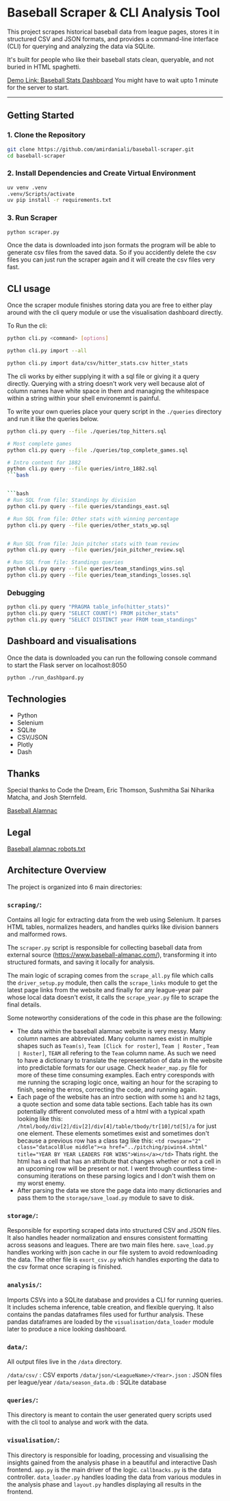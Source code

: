 # Baseball Scraper & CLI Analysis Tool

This project scrapes historical baseball data from league pages, stores it in structured CSV and JSON formats, and provides a command-line interface (CLI) for querying and analyzing the data via SQLite.

It's built for people who like their baseball stats clean, queryable, and not buried in HTML spaghetti.

[Demo Link: Baseball Stats Dashboard](https://baseball-kj3k.onrender.com/) You might have to wait upto 1 minute for the server to start.

---

## Getting Started

### 1. Clone the Repository

```bash
git clone https://github.com/amirdaniali/baseball-scraper.git
cd baseball-scraper
```

### 2. Install Dependencies and Create Virtual Environment

```bash
uv venv .venv
.venv/Scripts/activate
uv pip install -r requirements.txt
```


### 3. Run Scraper

```bash
python scraper.py
```

Once the data is downloaded into json formats the program will be able to generate csv files from the saved data. So if you accidently delete the csv files you can just run the scraper again and it will create the csv files very fast.

## CLI usage

Once the scraper module finishes storing data you are free to either play around with the cli query module or use the visualisation dashboard directly.

To Run the cli:
```bash
python cli.py <command> [options]

python cli.py import --all

python cli.py import data/csv/hitter_stats.csv hitter_stats
```

The cli works by either supplying it with a sql file or giving it a query directly. Querying with a string doesn't work very well because alot of column names have white space in them and managing the whitespace within a string within your shell environemnt is painful.

To write your own queries place your query script in the `./queries` directory and run it like the queries below.


```bash
python cli.py query --file ./queries/top_hitters.sql

# Most complete games
python cli.py query --file ./queries/top_complete_games.sql

# Intro content for 1882
python cli.py query --file queries/intro_1882.sql
```bash


```bash
# Run SQL from file: Standings by division
python cli.py query --file queries/standings_east.sql

# Run SQL from file: Other stats with winning percentage
python cli.py query --file queries/other_stats_wp.sql
```

```bash

# Run SQL from file: Join pitcher stats with team review
python cli.py query --file queries/join_pitcher_review.sql
```


```bash
# Run SQL from file: Standings queries
python cli.py query --file queries/team_standings_wins.sql
python cli.py query --file queries/team_standings_losses.sql
```


### Debugging
```bash
python cli.py query "PRAGMA table_info(hitter_stats)"
python cli.py query "SELECT COUNT(*) FROM pitcher_stats"
python cli.py query "SELECT DISTINCT year FROM team_standings"
```

## Dashboard and visualisations

Once the data is downloaded you can run the following console command to start the Flask server on localhost:8050

```bash
python ./run_dashbpard.py
```

## Technologies

- Python
- Selenium
- SQLite
- CSV/JSON
- Plotly
- Dash

## Thanks

Special thanks to Code the Dream, Eric Thomson, Sushmitha Sai Niharika Matcha, and Josh Sternfeld.

[Baseball Alamnac](https://www.baseball-almanac.com/)

## Legal

[Baseball alamnac robots.txt](https://www.baseball-almanac.com/robots.txt)


## Architecture Overview

The project is organized into 6 main directories:

### `scraping/`:

Contains all logic for extracting data from the web using Selenium. It parses HTML tables, normalizes headers, and handles quirks like division banners and malformed rows. 

The `scraper.py` script is responsible for collecting baseball data from external source (https://www.baseball-almanac.com/), transforming it into structured formats, and saving it locally for analysis.

The main logic of scraping comes from the `scrape_all.py` file which calls the `driver_setup.py` module, then calls the `scrape_links` module to get the latest page links from the website and finally for any league-year pair whose local data doesn't exist, it calls the `scrape_year.py` file to scrape the final details.

Some noteworthy considerations of the code in this phase are the following:

- The data within the baseball alamnac website is very messy. Many column names are abbreviated. Many column names exist in multiple shapes such as `Team(s)`, `Team [Click for roster]`, `Team | Roster` , `Team | Roster]`, `TEAM` all refering to the `Team` column name. As such we need to have a dictionary to translate the representation of data in the website into predictable formats for our usage. Check `header_map.py` file for more of these time consuming examples. Each entry coresponds with me running the scraping logic once, waiting an hour for the scraping to finish, seeing the erros, correcting the code, and running again. 
- Each page of the website has an intro section with some `h1` and `h2` tags, a quote section and some data table sections. Each table has its own potentially different convoluted mess of a html with a typical xpath looking like this: `/html/body/div[2]/div[2]/div[4]/table/tbody/tr[10]/td[5]/a` for just one element. These elements sometimes exist and sometimes don't because a previous row has a class tag like this: `<td rowspan="2" class="datacolBlue middle"><a href="../pitching/piwins4.shtml" title="YEAR BY YEAR LEADERS FOR WINS">Wins</a></td>` Thats right. the html has a cell that has an attribute that changes whether or not a cell in an upcoming row will be present or not. I went through countless time-consuming iterations on these parsing logics and I don't wish them on my worst enemy.
- After parsing the data we store the page data into many dictionaries and pass them to the `storage/save_load.py` module to save to disk.

### `storage/`:

Responsible for exporting scraped data into structured CSV and JSON files. It also handles header normalization and ensures consistent formatting across seasons and leagues. There are two main files here. `save_load.py` handles working with json cache in our file system to avoid redownloading the data. The other file is `exort_csv.py` which handles exporting the data to the csv format once scraping is finished.


### `analysis/`: 

Imports CSVs into a SQLite database and provides a CLI for running queries. It includes schema inference, table creation, and flexible querying. It also contains the pandas dataframes files used for furthur analysis. These pandas dataframes are loaded by the `visualisation/data_loader` module later to produce a nice looking dashboard.



### `data/`:

All output files live in the `/data` directory. 

`/data/csv/` : CSV exports
`/data/json/<LeagueName>/<Year>.json` : JSON files per league/year
`/data/season_data.db` : SQLite database


### `queries/`:

This directory is meant to contain the user generated query scripts used with the cli tool to analyse and work with the data.

### `visualisation/`:

This directory is responsible for loading, processing and visualising the insights gained from the analysis phase in a beautiful and interactive Dash frontend. `app.py` is the main driver of the logic. `callbnacks.py` is the data controller. `data_loader.py` handles loading the data from various modules in the analysis phase and `layout.py` handles displaying all results in the frontend.  